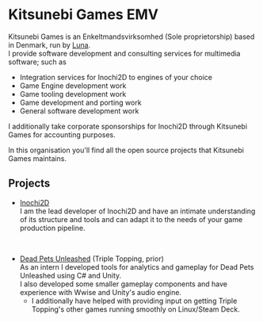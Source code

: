 # Kitsunebi Games EMV
Kitsunebi Games is an Enkeltmandsvirksomhed (Sole proprietorship) based in Denmark, run by [Luna](https://github.com/LunaTheFoxgirl).  
I provide software development and consulting services for multimedia software; such as
 * Integration services for Inochi2D to engines of your choice
 * Game Engine development work
 * Game tooling development work
 * Game development and porting work
 * General software development work

I additionally take corporate sponsorships for Inochi2D through Kitsunebi Games for accounting purposes.

In this organisation you'll find all the open source projects that Kitsunebi Games maintains.

## Projects
 * [Inochi2D](https://inochi2d.com)  
   I am the lead developer of Inochi2D and have an intimate understanding of its structure and tools and can adapt it to the needs of your game production pipeline.

&nbsp;

 * [Dead Pets Unleashed](https://store.steampowered.com/app/1851720/Dead_Pets_Unleashed/) (Triple Topping, prior)  
     As an intern I developed tools for analytics and gameplay for Dead Pets Unleashed using C# and Unity.  
     I also developed some smaller gameplay components and have experience with Wwise and Unity's audio engine.
   * I additionally have helped with providing input on getting Triple Topping's other games running smoothly on Linux/Steam Deck.
